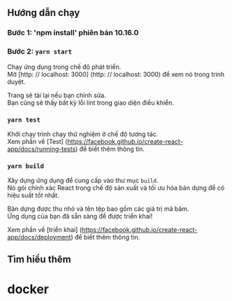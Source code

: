 
## Hướng dẫn chạy
### Bước 1: 'npm install' phiên bản 10.16.0
### Bước 2: `yarn start`

Chạy ứng dụng trong chế độ phát triển. <br />
Mở [http: // localhost: 3000] (http: // localhost: 3000) để xem nó trong trình duyệt.

Trang sẽ tải lại nếu bạn chỉnh sửa. <br />
Bạn cũng sẽ thấy bất kỳ lỗi lint trong giao diện điều khiển.

### `yarn test`

Khởi chạy trình chạy thử nghiệm ở chế độ tương tác. <br />
Xem phần về [Test] (https://facebook.github.io/create-react-app/docs/running-tests) để biết thêm thông tin.

### `yarn build`

Xây dựng ứng dụng để cung cấp vào thư mục `build`. <br />
Nó gói chính xác React trong chế độ sản xuất và tối ưu hóa bản dựng để có hiệu suất tốt nhất.

Bản dựng được thu nhỏ và tên tệp bao gồm các giá trị mã băm. <br />
Ứng dụng của bạn đã sẵn sàng để được triển khai!

Xem phần về [triển khai] (https://facebook.github.io/create-react-app/docs/deployment) để biết thêm thông tin.

## Tìm hiểu thêm

# docker
